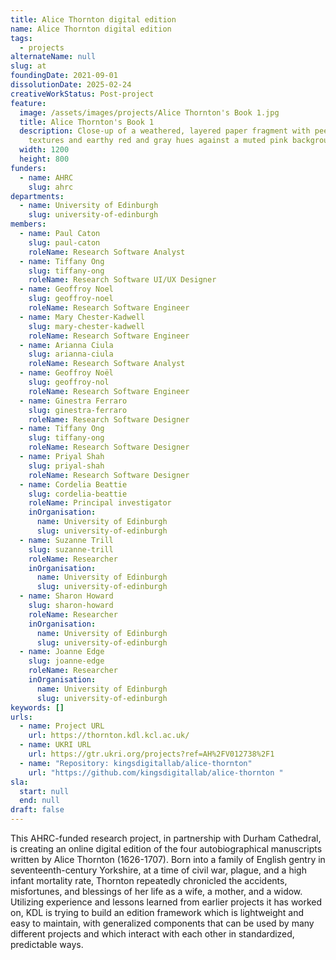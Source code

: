 ```yaml
---
title: Alice Thornton digital edition
name: Alice Thornton digital edition
tags:
  - projects
alternateName: null
slug: at
foundingDate: 2021-09-01
dissolutionDate: 2025-02-24
creativeWorkStatus: Post-project
feature:
  image: /assets/images/projects/Alice Thornton's Book 1.jpg
  title: Alice Thornton's Book 1
  description: Close-up of a weathered, layered paper fragment with peeling
    textures and earthy red and gray hues against a muted pink background.
  width: 1200
  height: 800
funders:
  - name: AHRC
    slug: ahrc
departments:
  - name: University of Edinburgh
    slug: university-of-edinburgh
members:
  - name: Paul Caton
    slug: paul-caton
    roleName: Research Software Analyst
  - name: Tiffany Ong
    slug: tiffany-ong
    roleName: Research Software UI/UX Designer
  - name: Geoffroy Noel
    slug: geoffroy-noel
    roleName: Research Software Engineer
  - name: Mary Chester-Kadwell
    slug: mary-chester-kadwell
    roleName: Research Software Engineer
  - name: Arianna Ciula
    slug: arianna-ciula
    roleName: Research Software Analyst
  - name: Geoffroy Noël
    slug: geoffroy-nol
    roleName: Research Software Engineer
  - name: Ginestra Ferraro
    slug: ginestra-ferraro
    roleName: Research Software Designer
  - name: Tiffany Ong
    slug: tiffany-ong
    roleName: Research Software Designer
  - name: Priyal Shah
    slug: priyal-shah
    roleName: Research Software Designer
  - name: Cordelia Beattie
    slug: cordelia-beattie
    roleName: Principal investigator
    inOrganisation:
      name: University of Edinburgh
      slug: university-of-edinburgh
  - name: Suzanne Trill
    slug: suzanne-trill
    roleName: Researcher
    inOrganisation:
      name: University of Edinburgh
      slug: university-of-edinburgh
  - name: Sharon Howard
    slug: sharon-howard
    roleName: Researcher
    inOrganisation:
      name: University of Edinburgh
      slug: university-of-edinburgh
  - name: Joanne Edge
    slug: joanne-edge
    roleName: Researcher
    inOrganisation:
      name: University of Edinburgh
      slug: university-of-edinburgh
keywords: []
urls:
  - name: Project URL
    url: https://thornton.kdl.kcl.ac.uk/
  - name: UKRI URL
    url: https://gtr.ukri.org/projects?ref=AH%2FV012738%2F1
  - name: "Repository: kingsdigitallab/alice-thornton"
    url: "https://github.com/kingsdigitallab/alice-thornton "
sla:
  start: null
  end: null
draft: false
---
```


This AHRC-funded research project, in partnership with Durham Cathedral, is creating an online digital edition of the four autobiographical manuscripts written by Alice Thornton (1626-1707). Born into a family of English gentry in seventeenth-century Yorkshire, at a time of civil war, plague, and a high infant mortality rate, Thornton repeatedly chronicled the accidents, misfortunes, and blessings of her life as a wife, a mother, and a widow. Utilizing experience and lessons learned from earlier projects it has worked on, KDL is trying to build an edition framework which is lightweight and easy to maintain, with generalized components that can be used by many different projects and which interact with each other in standardized, predictable ways.
